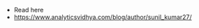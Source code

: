 
- Read here 
- https://www.analyticsvidhya.com/blog/author/sunil_kumar27/


<!---
sunilkumardash9/sunilkumardash9 is a ✨ special ✨ repository because its `README.md` (this file) appears on your GitHub profile.
You can click the Preview link to take a look at your changes.
--->
